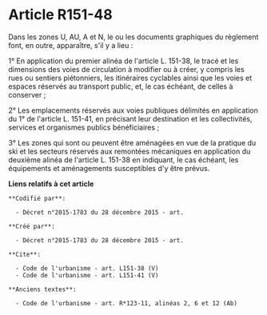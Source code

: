# Article R151-48

Dans les zones U, AU, A et N, le ou les documents graphiques du règlement font, en outre, apparaître, s'il y a lieu : 

1° En application du premier alinéa de l'article L. 151-38, le tracé et les dimensions des voies de circulation à modifier ou
à créer, y compris les rues ou sentiers piétonniers, les itinéraires cyclables ainsi que les voies et espaces réservés au
transport public, et, le cas échéant, de celles à conserver ; 

2° Les emplacements réservés aux voies publiques délimités en application du 1° de l'article L. 151-41, en précisant leur
destination et les collectivités, services et organismes publics bénéficiaires ; 

3° Les zones qui sont ou peuvent être aménagées en vue de la pratique du ski et les secteurs réservés aux remontées
mécaniques en application du deuxième alinéa de l'article L. 151-38 en indiquant, le cas échéant, les équipements et
aménagements susceptibles d'y être prévus.

**Liens relatifs à cet article**

	**Codifié par**:

	  - Décret n°2015-1783 du 28 décembre 2015 - art.

	**Créé par**:

	  - Décret n°2015-1783 du 28 décembre 2015 - art.

	**Cite**:

	  - Code de l'urbanisme - art. L151-38 (V)
	  - Code de l'urbanisme - art. L151-41 (V)

	**Anciens textes**:

	  - Code de l'urbanisme - art. R*123-11, alinéas 2, 6 et 12 (Ab)
